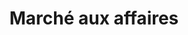 ---
title: "Marché aux affaires"
url: /josselin/marche-aux-affaires/
shop: décoration intérieure
---